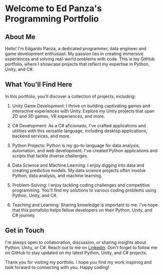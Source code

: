# Welcome to Ed Panza's Programming Portfolio

## About Me

Hello! I'm Edgardo Panza, a dedicated programmer, data engineer and game development enthusiast. My passion lies in creating immersive experiences and solving real-world problems with code. This is my GitHub portfolio, where I showcase projects that reflect my expertise in Python, Unity, and C#.

## What You'll Find Here
In this portfolio, you'll discover a collection of projects, including:

1. Unity Game Development: I thrive on building captivating games and interactive experiences with Unity. Explore my Unity projects that span 2D and 3D games, VR experiences, and more.

2. C# Development: As a C# aficionado, I've crafted applications and utilities with this versatile language, including desktop applications, backend services, and more.

3. Python Projects: Python is my go-to language for data analysis, automation, and web development. I've created Python applications and scripts that tackle diverse challenges.

4. Data Science and Machine Learning: I enjoy digging into data and creating predictive models. My data science projects often involve Python, data analysis, and machine learning.

5. Problem-Solving: I enjoy tackling coding challenges and competitive programming. You'll find my solutions to various coding problems using Python, Unity, and C#.

6. Teaching and Learning: Sharing knowledge is important to me. I've hope that this portafolio helps fellow developers on their Python, Unity, and C# journey.

## Get in Touch
I'm always open to collaboration, discussion, or sharing insights about Python, Unity, or C#. Reach out to me on [Linkedin](https://www.linkedin.com/in/edpanza/). Don't forget to follow me on GitHub to stay updated on my latest Python, Unity, and C# projects.

Thank you for visiting my portfolio. I hope you find my work inspiring and look forward to connecting with you. Happy coding!


